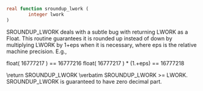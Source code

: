 ```fortran
real function sroundup_lwork (
		integer lwork
)
```

SROUNDUP_LWORK deals with a subtle bug with returning LWORK as a Float.
This routine guarantees it is rounded up instead of down by
multiplying LWORK by 1+eps when it is necessary, where eps is the relative machine precision.
E.g.,

float( 16777217            ) == 16777216
float( 16777217 ) * (1.+eps) == 16777218

\return SROUNDUP_LWORK
\verbatim
SROUNDUP_LWORK >= LWORK.
SROUNDUP_LWORK is guaranteed to have zero decimal part.
